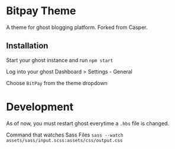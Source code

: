 # Bitpay Theme

A theme for ghost blogging platform. Forked from Casper.

## Installation

Start your ghost instance and run
`npm start`

Log into your ghost Dashboard > Settings - General

Choose `BitPay` from the theme dropdown

# Development

As of now, you must restart ghost everytime a `.hbs` file is changed.

Command that watches Sass Files
`sass --watch assets/sass/input.scss:assets/css/output.css`
